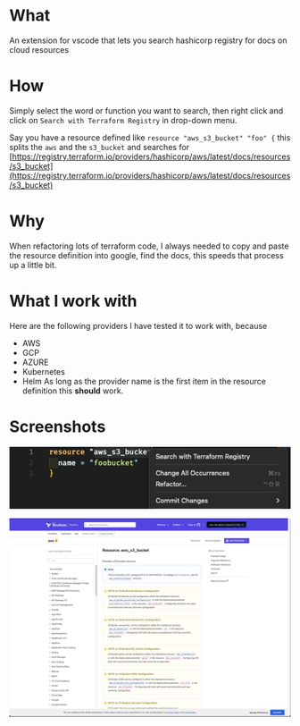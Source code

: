 # What
An extension for vscode that lets you search hashicorp registry for docs on cloud resources
# How
Simply select the word or function you want to search, then right click and click on `Search with Terraform Registry` in drop-down menu.

Say you have a resource defined like `resource "aws_s3_bucket" "foo" {` this splits the `aws` and the `s3_bucket` and
searches for [https://registry.terraform.io/providers/hashicorp/aws/latest/docs/resources/s3_bucket](https://registry.terraform.io/providers/hashicorp/aws/latest/docs/resources/s3_bucket)

# Why
When refactoring lots of terraform code, I always needed to copy and paste the resource definition into google, find the docs, this speeds that process up a little bit.

# What I work with
Here are the following providers I have tested it to work with, because 
- AWS
- GCP
- AZURE
- Kubernetes
- Helm
As long as the provider name is the first item in the resource definition this **should** work.

# Screenshots
![](/static/search1.jpg)


![](/static/search2.jpg)
